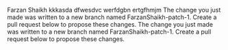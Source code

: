 Farzan Shaikh kkkasda 
dfwesdvc
werfdgbn
ertgfhmjm
The change you just made was written to a new branch named FarzanShaikh-patch-1. Create a pull request below to propose these changes.
The change you just made was written to a new branch named FarzanShaikh-patch-1. Create a pull request below to propose these changes.
